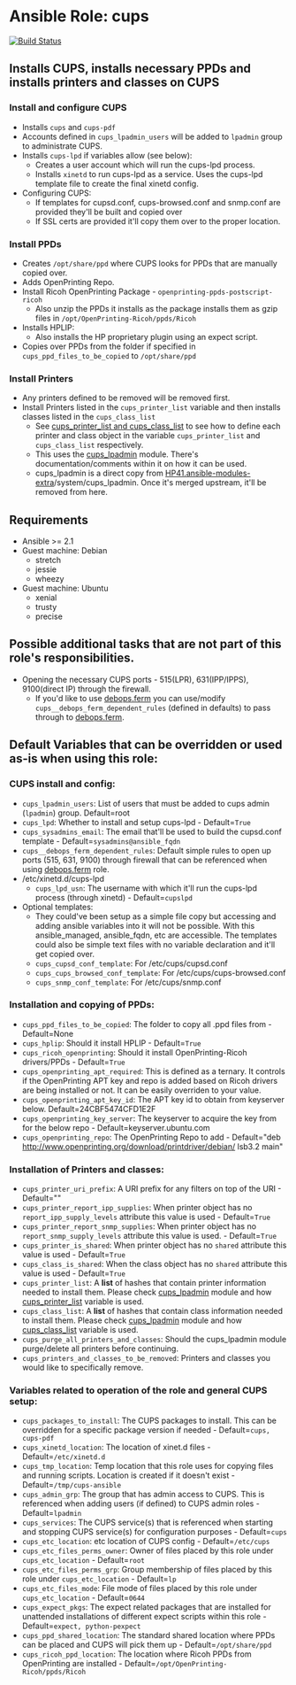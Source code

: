 # Ansible Role: cups

[![Build Status](https://travis-ci.org/HP41/ansible-cups.svg?branch=master)](https://travis-ci.org/HP41/ansible-cups)

## Installs CUPS, installs necessary PPDs and installs printers and classes on CUPS
### Install and configure CUPS
* Installs `cups` and `cups-pdf`
* Accounts defined in `cups_lpadmin_users` will be added to `lpadmin` group to administrate CUPS.
* Installs `cups-lpd` if variables allow (see below):
    * Creates a user account which will run the cups-lpd process.
    * Installs `xinetd` to run cups-lpd as a service. Uses the cups-lpd template file to create the final xinetd config.
* Configuring CUPS:
    * If templates for cupsd.conf, cups-browsed.conf and snmp.conf are provided they'll be built and copied over
    * If SSL certs are provided it'll copy them over to the proper location.

### Install PPDs
* Creates `/opt/share/ppd` where CUPS looks for PPDs that are manually copied over.
* Adds OpenPrinting Repo.
* Install Ricoh OpenPrinting Package - `openprinting-ppds-postscript-ricoh`
    * Also unzip the PPDs it installs as the package installs them as gzip files in `/opt/OpenPrinting-Ricoh/ppds/Ricoh`
* Installs HPLIP:
    * Also installs the HP proprietary plugin using an expect script.
* Copies over PPDs from the folder if specified in  `cups_ppd_files_to_be_copied` to `/opt/share/ppd`

### Install Printers
* Any printers defined to be removed will be removed first.
* Install Printers listed in the `cups_printer_list` variable and then installs classes listed in the `cups_class_list`
    * See [cups_printer_list and cups_class_list](tasks/printer_install.yml) to see how to define each printer and class object in the variable `cups_printer_list` and `cups_class_list` respectively.
    * This uses the [cups_lpadmin](library/cups_lpadmin.py) module. There's documentation/comments within it on how it can be used.
    * cups\_lpadmin is a direct copy from [HP41.ansible-modules-extra](https://github.com/HP41/ansible-modules-extras)/system/cups\_lpadmin. Once it's merged upstream, it'll be removed from here.

## Requirements
* Ansible >= 2.1
* Guest machine: Debian
    - stretch
    - jessie
    - wheezy
* Guest machine: Ubuntu
    - xenial
    - trusty
    - precise

## Possible additional tasks that are not part of this role's responsibilities.
* Opening the necessary CUPS ports - 515(LPR), 631(IPP/IPPS), 9100(direct IP) through the firewall.
    * If you'd like to use [debops.ferm](https://github.com/debops/ansible-ferm) you can use/modify `cups__debops_ferm_dependent_rules` (defined in defaults) to pass through to [debops.ferm](https://github.com/debops/ansible-ferm).

## Default Variables that can be overridden or used as-is when using this role:
### CUPS install and config:
* `cups_lpadmin_users`: List of users that must be added to cups admin (`lpadmin`) group. Default=root
* `cups_lpd`: Whether to install and setup cups-lpd - Default=`True`
* `cups_sysadmins_email`: The email that'll be used to build the cupsd.conf template - Default=`sysadmins@ansible_fqdn`
* `cups__debops_ferm_dependent_rules`: Default simple rules to open up ports (515, 631, 9100) through firewall that can be referenced when using [debops.ferm](https://github.com/debops/ansible-ferm) role.
* /etc/xinetd.d/cups-lpd
    * `cups_lpd_usn`: The username with which it'll run the cups-lpd process (through xinetd) - Default=`cupslpd`
* Optional templates:
    * They could've been setup as a simple file copy but accessing and adding ansible variables into it will not be possible. With this ansible\_managed, ansible\_fqdn, etc are accessible. The templates could also be simple text files with no variable declaration and it'll get copied over.
    * `cups_cupsd_conf_template`: For /etc/cups/cupsd.conf
    * `cups_cups_browsed_conf_template`: For /etc/cups/cups-browsed.conf
    * `cups_snmp_conf_template`: For /etc/cups/snmp.conf

### Installation and copying of PPDs:
* `cups_ppd_files_to_be_copied`: The folder to copy all .ppd files from - Default=None
* `cups_hplip`: Should it install HPLIP - Default=`True`
* `cups_ricoh_openprinting`: Should it install OpenPrinting-Ricoh drivers/PPDs - Default=`True`
* `cups_openprinting_apt_required`: This is defined as a ternary. It controls if the OpenPrinting APT key and repo is added based on Ricoh drivers are being installed or not. It can be easily overriden to your value.
* `cups_openprinting_apt_key_id`: The APT key id to obtain from keyserver below. Default=24CBF5474CFD1E2F
* `cups_openprinting_key_server`: The keyserver to acquire the key from for the below repo - Default=keyserver.ubuntu.com
* `cups_openprinting_repo`: The OpenPrinting Repo to add - Default="deb http://www.openprinting.org/download/printdriver/debian/ lsb3.2 main"


### Installation of Printers and classes:
* `cups_printer_uri_prefix`: A URI prefix for any filters on top of the URI - Default=""
* `cups_printer_report_ipp_supplies`: When printer object has no `report_ipp_supply_levels` attribute this value is used - Default=`True`
* `cups_printer_report_snmp_supplies`: When printer object has no `report_snmp_supply_levels` attribute this value is used. - Default=`True`
* `cups_printer_is_shared`: When printer object has no `shared` attribute this value is used - Default=`True`
* `cups_class_is_shared`: When the class object has no `shared` attribute this value is used - Default=`True`
* `cups_printer_list`: A **list** of hashes that contain printer information needed to install them. Please check [cups_lpadmin](library/cups_lpadmin.py) module and how [cups_printer_list](tasks/printer_install.yml) variable is used.
* `cups_class_list`: A **list** of hashes that contain class information needed to install them. Please check [cups_lpadmin](library/cups_lpadmin.py) module and how [cups_class_list](tasks/printer_install.yml) variable is used.
* `cups_purge_all_printers_and_classes`: Should the cups_lpadmin module purge/delete all printers before continuing.
* `cups_printers_and_classes_to_be_removed`: Printers and classes you would like to specifically remove.

### Variables related to operation of the role and general CUPS setup:
* `cups_packages_to_install`: The CUPS packages to install. This can be overridden for a specific package version if needed - Default=`cups, cups-pdf`
* `cups_xinetd_location`: The location of xinet.d files - Default=`/etc/xinetd.d`
* `cups_tmp_location`: Temp location that this role uses for copying files and running scripts. Location is created if it doesn't exist - Default=`/tmp/cups-ansible`
* `cups_admin_grp`: The group that has admin access to CUPS. This is referenced when adding users (if defined) to CUPS admin roles - Default=`lpadmin`
* `cups_services`: The CUPS service(s) that is referenced when starting and stopping CUPS service(s) for configuration purposes - Default=`cups`
* `cups_etc_location`: etc location of CUPS config - Default=`/etc/cups`
* `cups_etc_files_perms_owner`: Owner of files placed by this role under `cups_etc_location` - Default=`root`
* `cups_etc_files_perms_grp`: Group membership of files placed by this role under `cups_etc_location` - Default=`lp`
* `cups_etc_files_mode`: File mode of files placed by this role under `cups_etc_location` - Default=`0644`
* `cups_expect_pkgs`: The expect related packages that are installed for unattended installations of different expect scripts within this role - Default=`expect, python-pexpect`
* `cups_ppd_shared_location`: The standard shared location where PPDs can be placed and CUPS will pick them up - Default=`/opt/share/ppd`
* `cups_ricoh_ppd_location`: The location where Ricoh PPDs from OpenPrinting are installed - Default=`/opt/OpenPrinting-Ricoh/ppds/Ricoh`
